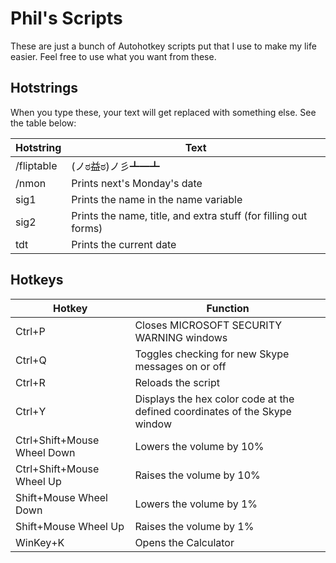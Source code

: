 # Phil's Scripts

These are just a bunch of Autohotkey scripts put that I use to make my life easier. Feel free to use what you want from these.

## Hotstrings

When you type these, your text will get replaced with something else. See the table below:

|Hotstring |Text                                                            |
|----------|----------------------------------------------------------------|
|/fliptable|(ノಠ益ಠ)ノ彡┻━┻                                                 |
|/nmon     |Prints next's Monday's date                                     |
|sig1      |Prints the name in the name variable                            |
|sig2      |Prints the name, title, and extra stuff (for filling out forms) |
|tdt       |Prints the current date                                         |

## Hotkeys

|Hotkey                     |Function                                                                   |
|---------------------------|---------------------------------------------------------------------------|
|Ctrl+P                     |Closes MICROSOFT SECURITY WARNING windows                                  |
|Ctrl+Q                     |Toggles checking for new Skype messages on or off                          |
|Ctrl+R                     |Reloads the script                                                         |
|Ctrl+Y                     |Displays the hex color code at the defined coordinates of the Skype window |
|Ctrl+Shift+Mouse Wheel Down|Lowers the volume by 10%                                                   |
|Ctrl+Shift+Mouse Wheel Up  |Raises the volume by 10%                                                   |
|Shift+Mouse Wheel Down     |Lowers the volume by 1%                                                    |
|Shift+Mouse Wheel Up       |Raises the volume by 1%                                                    |
|WinKey+K                   |Opens the Calculator                                                       |

